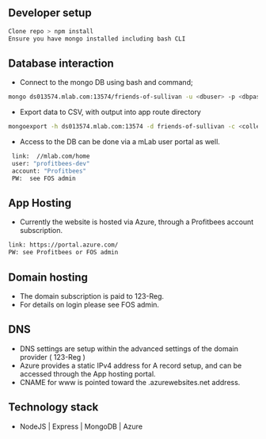 ## Developer setup

 ```bash
Clone repo > npm install 
Ensure you have mongo installed including bash CLI
```

## Database interaction

 - Connect to the mongo DB using bash and command;

 ```bash
mongo ds013574.mlab.com:13574/friends-of-sullivan -u <dbuser> -p <dbpassword>
```

 - Export data to CSV, with output into app route directory
 
 ```bash
mongoexport -h ds013574.mlab.com:13574 -d friends-of-sullivan -c <collection> -u <user> -p <password> -o <output .csv file> --csv -f <comma-separated list of field names>
```

 - Access to the DB can be done via a mLab user portal as well.

 ```bash
  link:  //mlab.com/home
  user: "profitbees-dev"
  account: "Profitbees" 
  PW:  see FOS admin

 ````

 ## App Hosting

  - Currently the website is hosted via Azure, through a Profitbees account subscription.

 ```bash
 link: https://portal.azure.com/
 PW: see Profitbees or FOS admin
 ```

 ## Domain hosting

   - The domain subscription is paid to 123-Reg.
   - For details on login please see FOS admin.

 ## DNS 

  - DNS settings are setup within the advanced settings of the domain provider ( 123-Reg )
  - Azure provides a static IPv4 address for A record setup, and can be accessed through the App hosting portal.
  - CNAME for www is pointed toward the .azurewebsites.net address.

  ## Technology stack

   - NodeJS | Express | MongoDB | Azure